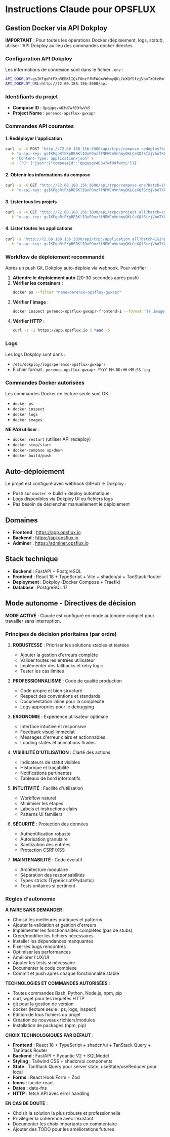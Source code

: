 # Instructions Claude pour OPSFLUX

## Gestion Docker via API Dokploy

**IMPORTANT** : Pour toutes les opérations Docker (déploiement, logs, statut), utiliser l'API Dokploy au lieu des commandes docker directes.

### Configuration API Dokploy

Les informations de connexion sont dans le fichier `.env` :

```bash
API_DOKPLOY=gsIKFgoRtFXpREBKlIQxFOnzffNFWCmVnhmyQKLCeXQfSfzjVboTXOtcRmlyOvaH
API_DOKPLOY_URL=http://72.60.188.156:3000/api
```

### Identifiants du projet

- **Compose ID** : `Qpqupqv463w7wf09fwVxS`
- **Project Name** : `perenco-opsflux-gwxapr`

### Commandes API courantes

#### 1. Redéployer l'application

```bash
curl -s -X POST "http://72.60.188.156:3000/api/trpc/compose.redeploy?batch=1" \
  -H "x-api-key: gsIKFgoRtFXpREBKlIQxFOnzffNFWCmVnhmyQKLCeXQfSfzjVboTXOtcRmlyOvaH" \
  -H "Content-Type: application/json" \
  -d '{"0":{"json":{"composeId":"Qpqupqv463w7wf09fwVxS"}}}'
```

#### 2. Obtenir les informations du compose

```bash
curl -s -X GET "http://72.60.188.156:3000/api/trpc/compose.one?batch=1&input=%7B%220%22%3A%7B%22json%22%3A%7B%22composeId%22%3A%22Qpqupqv463w7wf09fwVxS%22%7D%7D%7D" \
  -H "x-api-key: gsIKFgoRtFXpREBKlIQxFOnzffNFWCmVnhmyQKLCeXQfSfzjVboTXOtcRmlyOvaH"
```

#### 3. Lister tous les projets

```bash
curl -s -X GET "http://72.60.188.156:3000/api/trpc/project.all?batch=1&input=%7B%220%22%3A%7B%22json%22%3Anull%7D%7D" \
  -H "x-api-key: gsIKFgoRtFXpREBKlIQxFOnzffNFWCmVnhmyQKLCeXQfSfzjVboTXOtcRmlyOvaH"
```

#### 4. Lister toutes les applications

```bash
curl -s "http://72.60.188.156:3000/api/trpc/application.all?batch=1&input=%7B%220%22%3A%7B%22json%22%3Anull%7D%7D" \
  -H "x-api-key: gsIKFgoRtFXpREBKlIQxFOnzffNFWCmVnhmyQKLCeXQfSfzjVboTXOtcRmlyOvaH"
```

### Workflow de déploiement recommandé

Après un push Git, Dokploy auto-déploie via webhook. Pour vérifier :

1. **Attendre le déploiement auto** (20-30 secondes après push)
2. **Vérifier les containers** :
   ```bash
   docker ps --filter "name=perenco-opsflux-gwxapr"
   ```
3. **Vérifier l'image** :
   ```bash
   docker inspect perenco-opsflux-gwxapr-frontend-1 --format '{{.Image}}'
   ```
4. **Vérifier HTTP** :
   ```bash
   curl -s -I https://app.opsflux.io | head -5
   ```

### Logs

Les logs Dokploy sont dans :
- `/etc/dokploy/logs/perenco-opsflux-gwxapr/`
- Fichier format : `perenco-opsflux-gwxapr-YYYY-MM-DD:HH:MM:SS.log`

### Commandes Docker autorisées

Les commandes Docker en lecture seule sont OK :
- `docker ps`
- `docker inspect`
- `docker logs`
- `docker images`

**NE PAS utiliser** :
- `docker restart` (utiliser API redeploy)
- `docker stop/start`
- `docker-compose up/down`
- `docker build/push`

## Auto-déploiement

Le projet est configuré avec webhook GitHub → Dokploy :
- Push sur `master` → build + deploy automatique
- Logs disponibles via Dokploy UI ou fichiers logs
- Pas besoin de déclencher manuellement le déploiement

## Domaines

- **Frontend** : https://app.opsflux.io
- **Backend** : https://api.opsflux.io
- **Adminer** : https://adminer.opsflux.io

## Stack technique

- **Backend** : FastAPI + PostgreSQL
- **Frontend** : React 18 + TypeScript + Vite + shadcn/ui + TanStack Router
- **Deployment** : Dokploy (Docker Compose + Traefik)
- **Database** : PostgreSQL 17

## Mode autonome - Directives de décision

**MODE ACTIVÉ** : Claude est configuré en mode autonome complet pour travailler sans interruption.

### Principes de décision prioritaires (par ordre)

1. **ROBUSTESSE** : Prioriser les solutions stables et testées
   - Ajouter la gestion d'erreurs complète
   - Valider toutes les entrées utilisateur
   - Implémenter des fallbacks et retry logic
   - Tester les cas limites

2. **PROFESSIONNALISME** : Code de qualité production
   - Code propre et bien structuré
   - Respect des conventions et standards
   - Documentation inline pour la complexité
   - Logs appropriés pour le debugging

3. **ERGONOMIE** : Expérience utilisateur optimale
   - Interface intuitive et responsive
   - Feedback visuel immédiat
   - Messages d'erreur clairs et actionnables
   - Loading states et animations fluides

4. **VISIBILITÉ D'UTILISATION** : Clarté des actions
   - Indicateurs de statut visibles
   - Historique et traçabilité
   - Notifications pertinentes
   - Tableaux de bord informatifs

5. **INTUITIVITÉ** : Facilité d'utilisation
   - Workflow naturel
   - Minimiser les étapes
   - Labels et instructions clairs
   - Patterns UI familiers

6. **SÉCURITÉ** : Protection des données
   - Authentification robuste
   - Autorisation granulaire
   - Sanitization des entrées
   - Protection CSRF/XSS

7. **MAINTENABILITÉ** : Code évolutif
   - Architecture modulaire
   - Séparation des responsabilités
   - Types stricts (TypeScript/Pydantic)
   - Tests unitaires si pertinent

### Règles d'autonomie

**À FAIRE SANS DEMANDER** :
- Choisir les meilleures pratiques et patterns
- Ajouter la validation et gestion d'erreurs
- Implémenter les fonctionnalités complètes (pas de stubs)
- Créer/modifier les fichiers nécessaires
- Installer les dépendances manquantes
- Fixer les bugs rencontrés
- Optimiser les performances
- Améliorer l'UX/UI
- Ajouter les tests si nécessaire
- Documenter le code complexe
- Commit et push après chaque fonctionnalité stable

**TECHNOLOGIES ET COMMANDES AUTORISÉES** :
- Toutes commandes Bash, Python, Node.js, npm, pip
- curl, wget pour les requêtes HTTP
- git pour la gestion de version
- docker (lecture seule : ps, logs, inspect)
- Édition de tous fichiers du projet
- Création de nouveaux fichiers/modules
- Installation de packages (npm, pip)

**CHOIX TECHNOLOGIQUES PAR DÉFAUT** :
- **Frontend** : React 18 + TypeScript + shadcn/ui + TanStack Query + TanStack Router
- **Backend** : FastAPI + Pydantic V2 + SQLModel
- **Styling** : Tailwind CSS + shadcn/ui components
- **State** : TanStack Query pour server state, useState/useReducer pour local
- **Forms** : React Hook Form + Zod
- **Icons** : lucide-react
- **Dates** : date-fns
- **HTTP** : fetch API avec error handling

**EN CAS DE DOUTE** :
- Choisir la solution la plus robuste et professionnelle
- Privilégier la cohérence avec l'existant
- Documenter les choix importants en commentaire
- Ajouter des TODO pour les améliorations futures
